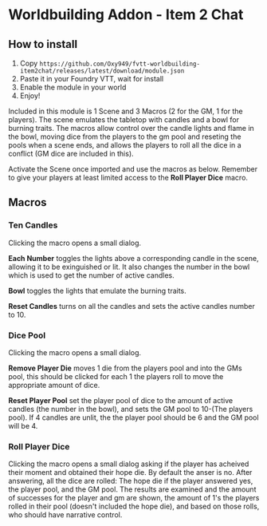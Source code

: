 # Worldbuilding Addon - Item 2 Chat

## How to install 
1. Copy `https://github.com/Oxy949/fvtt-worldbuilding-item2chat/releases/latest/download/module.json` 
2. Paste it in your Foundry VTT, wait for install
3. Enable the module in your world
5. Enjoy!

Included in this module is 1 Scene and 3 Macros (2 for the GM, 1 for the players).  The scene emulates the tabletop with candles and a bowl for burning traits. The macros allow control over the candle lights and flame in the bowl, moving dice from the players to the gm pool and reseting the pools when a scene ends, and allows the players to roll all the dice in a conflict (GM dice are included in this).

Activate the Scene once imported and use the macros as below.  Remember to give your players at least limited access to the **Roll Player Dice** macro.

## Macros
### Ten Candles
Clicking the macro opens a small dialog.

**Each Number** toggles the lights above a corresponding candle in the scene, allowing it to be exinguished or lit. It also changes the number in the bowl which is used to get the number of active candles.

**Bowl** toggles the lights that emulate the burning traits.

**Reset Candles** turns on all the candles and sets the active candles number to 10.

 

### Dice Pool
Clicking the macro opens a small dialog.

**Remove Player Die** moves 1 die from the players pool and into the GMs pool, this should be clicked for each 1 the players roll to move the appropriate amount of dice.

**Reset Player Pool** set the player pool of dice to the amount of active candles (the number in the bowl), and sets the GM pool to 10-(The players pool).  If 4 candles are unlit, the the player pool should be 6 and the GM pool will be 4.

 

### Roll Player Dice
Clicking the macro opens a small dialog asking if the player has acheived their moment and obtained their hope die. By default the anser is no.  After answering, all the dice are rolled: The hope die if the player answered yes, the player pool, and the GM pool.  The results are examined and the amount of successes for the player and gm are shown, the amount of 1's the players rolled in their pool (doesn't included the hope die), and based on those rolls, who should have narrative control.

 